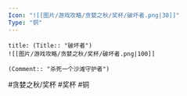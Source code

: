 ```yaml
---
Icon: "![[图片/游戏攻略/贪婪之秋/奖杯/破坏者.png|30]]"
Type: "铜"
---
```

```ad-common-bronze-trophy
title: (Title:: "破坏者")
![[图片/游戏攻略/贪婪之秋/奖杯/破坏者.png|100]]

(Comment:: "杀死一个沙滩守护者")
```

#贪婪之秋/奖杯 #奖杯 #铜
